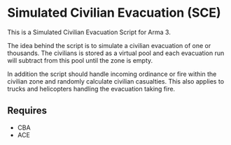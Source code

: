 # Simulated Civilian Evacuation (SCE)
This is a Simulated Civilian Evacuation Script for Arma 3.

The idea behind the script is to simulate a civilian evacuation of one or thousands. The civilians is stored as a virtual pool and each evacuation run will subtract from this pool until the zone is empty.

In addition the script should handle incoming ordinance or fire within the civilian zone and randomly calculate civilian casualties. This also applies to trucks and helicopters handling the evacuation taking fire.

## Requires
- CBA 
- ACE
